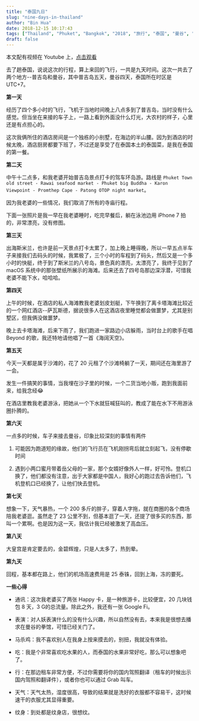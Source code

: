 ```yaml
---
title: "泰国九日"
slug: "nine-days-in-thailand"
author: "Bin Hua"
date: 2018-12-15 10:17:43
tags: ["Thailand", "Phuket", "Bangkok", "2018", "旅行", "泰国", "曼谷", "普吉岛", "Youtube", "视频"]
draft: false
---
```


本文配有视频在 Youtube 上，[点击观看](https://www.youtube.com/watch?v=ZM6OnQ7jupQ)

去了趟泰国，说说这次的行程，算上来回的飞行，一共是九天时间。这次一共去了两个地方--普吉岛和曼谷，其中普吉岛五天，曼谷四天，泰国所在时区是 UTC+7。

**第一天**

经历了四个多小时的飞行，飞机于当地时间晚上八点多到了普吉岛，当时没有什么感觉。但当坐在来接的车子上，一路上看到外面没什么灯光，大农村的样子，心里还是有点担心的。

这次我俩所住的酒店房间是一个独栋的小别墅，在海边的半山腰。因为到酒店的时候太晚，酒店厨房都要下班了，不过还是享受了在泰国本土的泰国菜，是我在泰国的第一餐。

**第二天**

中午十二点多，和我老婆开始普吉岛景点打卡的驾车环岛游。路线是 `Phuket Town old street - Rawai seafood market - Phuket big Buddha - Karon Viewpoint - Promthep Cape - Patong OTOP night market`。

因为我老婆的一些情况，我们取消了所有的寺庙行程。

下面一张照片是我一早在我老婆睡时，吃完早餐后，躺在泳池边用 iPhone 7 拍的，非常漂亮，没有修图。

**第三天**

出海斯米兰，也许是前一天景点打卡太累了，加上晚上睡得晚，所以一早五点半车子来接我们去码头的时候，我累极了，三个小时的车程到了码头，然后又是一个多小时的快艇，终于到了斯米兰的八号岛，景色真的漂亮，太漂亮了，我终于见到了 macOS 系统中的那张壁纸所展示的海滩。后来还去了四号岛那边深浮潜，可惜我老婆不能下水，哈哈哈。

**第四天**

上午的时候，在酒店的私人海滩教我老婆划皮划艇，下午换到了离卡塔海滩比较近的一个网红酒店--萨瓦斯德，据说很多人在这酒店夜里睡觉都会做噩梦，尤其是别墅区，但我俩没做噩梦。

晚上去卡塔海滩，后来下雨了，我们跑进一家路边小店躲雨，当时台上的歌手在唱 Beyond 的歌，我还特地请他唱了一首《海阔天空》。

**第五天**

今天一天都是属于沙滩的，花了 20 元租了个沙滩椅躺了一天，期间还在海里游了一会。

发生一件搞笑的事情，当我埋在沙子里的时候，一个二货当地小贩，跑到我面前来，给我念经😂

在酒店里教我老婆游泳，把她从一个下水就狂喊狂叫的，教成了能在水下不用游泳圈扑腾的。

**第六天**

一点多的时候，车子来接去曼谷，印象比较深刻的事情有两件

1. 可能因为跑道短的缘故，他们的飞行员在飞机刚拐弯后就立刻起飞，没有停歇时间

2. 遇到小两口蜜月带着岳父母的一家，那个女婿好像外人一样，好可怜。登机口换了，他们都没有注意，出于大家都是中国人，我好心的跑过去告诉他们，飞机登机口已经换了，让他们快去登机。

**第七天**

想象一下，天气暴热，一个 200 多斤的胖子，穿着人字拖，就在商圈的各个商场陪我老婆逛。虽然走了 23 公里不到，但基本逛了一天，还提了很多买的东西，那叫一个累啊。也是因为这一天，我估计我已经被激发了高血压。

**第八天**

大皇宫是肯定要去的，金碧辉煌，只是人太多了，热到晕。

**第九天**

回程，基本都在路上，他们的机场高速费用是 25 泰铢，回到上海，冻的要死。

**一些心得**

- 通讯：这次我老婆买了两张 Happy 卡，是一种旅游卡，比较便宜，20 几块钱包 8 天，3 G的总流量。除此之外，我还有一张 Google Fi。

- 表演：对人妖表演什么的没有什么兴趣，所以自然没有去，本来我是很想去播求在曼谷的拳馆，可惜已经关门了。

- 马杀鸡：我不喜欢别人在我身上按来摸去的，别扭，我就没有体验。

- 吃：我是个非常喜欢吃水果的人，而泰国的水果非常好吃，那么可以想象吧了。

- 行：在那边租车非常方便，不过你需要将你的国内驾照翻译（租车的时候出示国内驾照和翻译件），或者你也可以通过 Grab 叫车。

- 天气：天气太热，湿度很高，导致的结果就是洗好的衣服都不容易干，这时候速干的衣服尤其显得重要。

- 纹身：到处都是纹身店，很想纹。
